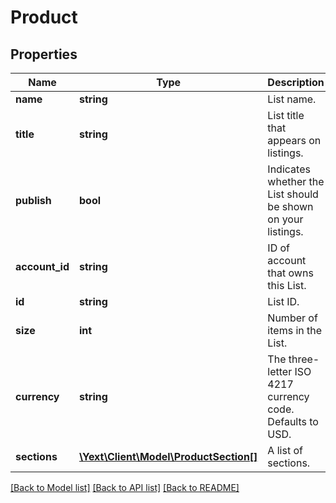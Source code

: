 # Product

## Properties
Name | Type | Description | Notes
------------ | ------------- | ------------- | -------------
**name** | **string** | List name. | [optional] 
**title** | **string** | List title that appears on listings. | [optional] 
**publish** | **bool** | Indicates whether the List should be shown on your listings. | [optional] 
**account_id** | **string** | ID of account that owns this List. | [optional] 
**id** | **string** | List ID. | [optional] 
**size** | **int** | Number of items in the List. | [optional] 
**currency** | **string** | The three-letter ISO 4217 currency code. Defaults to USD. | [optional] 
**sections** | [**\Yext\Client\Model\ProductSection[]**](ProductSection.md) | A list of sections. | [optional] 

[[Back to Model list]](../README.md#documentation-for-models) [[Back to API list]](../README.md#documentation-for-api-endpoints) [[Back to README]](../README.md)


